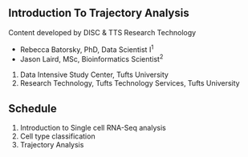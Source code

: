 ## Introduction To Trajectory Analysis 

Content developed by DISC & TTS Research Technology

- Rebecca Batorsky, PhD, Data Scientist I<sup>1</sup>
- Jason Laird, MSc, Bioinformatics Scientist<sup>2</sup>


1. Data Intensive Study Center, Tufts University
2. Research Technology, Tufts Technology Services, Tufts University

## Schedule

1. Introduction to Single cell RNA-Seq analysis
2. Cell type classification
3. Trajectory Analysis

